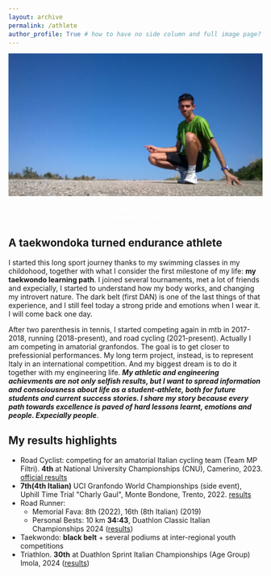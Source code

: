 ```yaml
---
layout: archive
permalink: /athlete
author_profile: True # how to have no side column and full image page?
---
```


<html>
<head>
<meta name="viewport" content="width=device-width, initial-scale=1">
<style>
.container {
  position: relative;
  text-align: center;
  color: white;
}

.bottom-left {
  position: absolute;
  bottom: 8px;
  left: 16px;
}

.top-left {
  position: absolute;
  top: 40%;
  left: 30%;
}

.top-right {
  position: absolute;
  top: 8px;
  right: 16px;
}

.bottom-right {
  position: absolute;
  bottom: 8px;
  right: 16px;
}

.centered {
  position: absolute;
  top: 50%;
  left: 50%;
  transform: translate(-50%, -50%);
}

.p1 {
  font-family: "Brush Script MT", cursive; font-size: 25px;
}
</style>
</head>
<body>

<div class="container">
  <img src="../images/MonteRomano.jpg" alt="Snow" style="width:100%; height:50%">
  <div class="top-left"><p class="p1"> Instinct choices,<br>Rationality follows </p></div>
</div>

</body>
</html> 

## A taekwondoka turned endurance athlete

I started this long sport journey thanks to my swimming classes in my childohood, together with what I consider the first milestone of my life: **my taekwondo learning path**. 
I joined several tournaments, met a lot of friends and expecially, I started to understand how my body works, and changing my introvert nature. The dark belt (first DAN) is one of the last things of that experience, and I still feel today a strong pride and emotions when I wear it. I will come back one day.

After two parenthesis in tennis, I started competing again in mtb in 2017-2018, running (2018-present), and road cycling (2021-present). 
Actually I am competing in amatorial granfondos. The goal is to get closer to prefessionial performances. My long term project, instead, is to represent Italy in an international competition. And my biggest dream is to do it together with my engineering life.
***My athletic and engineering achievments are not only selfish results, but I want to spread information and consciousness about life as a student-athlete, both for future students and current success stories. I share my story because every path towards excellence is paved of hard lessons learnt, emotions and people. Expecially people***. 

## My results highlights

- Road Cyclist: competing for an amatorial Italian cycling team (Team MP Filtri). 
**4th** at National University Championships (CNU), Camerino, 2023. [official results](/files/CLASSIFICA-CNU.pdf)
- **7th(4th Italian)**  UCI Granfondo World Championships (side event), Uphill Time Trial "Charly Gaul", Monte Bondone, Trento, 2022. [results](https://www.endu.net/it/events/cronoscalata-charly-gaul-monte-bondone/results)
- Road Runner:
    - Memorial Fava: 8th (2022), 16th (8th Italian) (2019)
    - Personal Bests: 10 km **34:43**, Duathlon Classic Italian Championships 2024 ([results](https://www.endu.net/it/events/campionato-italiano-duathlon-classico-no-draft-quinzano/results))
- Taekwondo: **black belt** + several podiums at inter-regional youth competitions
- Triathlon. **30th** at Duathlon Sprint Italian Championships (Age Group) Imola, 2024 ([results](https://www.icron.it/live/classifica/20233236/AGM/tipoVis=ASS,filterGender=MASCHILE))



